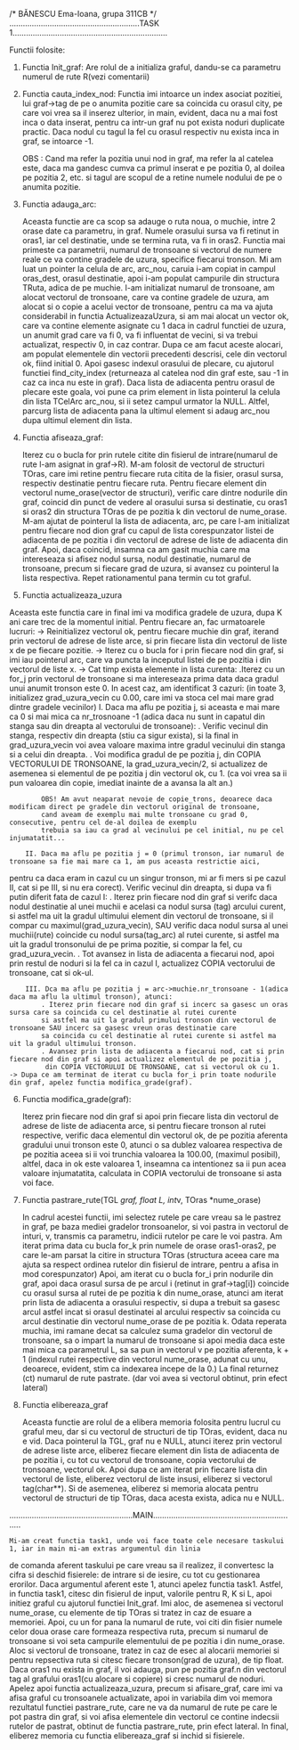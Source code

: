 /* BĂNESCU Ema-Ioana, grupa 311CB */
..........................................................TASK 1.....................................................................

Functii folosite:
1. Functia Init_graf:
    Are rolul de a initializa graful, dandu-se ca parametru numerul de rute R(vezi comentarii)

2. Functia cauta_index_nod:
      Functia imi intoarce un index asociat pozitiei, lui graf->tag de pe o anumita pozitie care sa coincida cu orasul city,
    pe care voi vrea sa il inserez ulterior, in main, evident, daca nu a mai fost inca o data inserat, pentru ca
    intr-un graf nu pot exista noduri duplicate practic. Daca nodul cu tagul la fel cu orasul respectiv nu exista
    inca in graf, se intoarce -1.

    OBS : Cand ma refer la pozitia unui nod in graf, ma refer la al catelea este, daca ma gandesc cumva ca primul inserat e pe pozitia 0,
al doilea pe pozitia 2, etc. si tagul are scopul de a retine numele nodului de pe o anumita pozitie.

3. Functia adauga_arc:

      Aceasta functie are ca scop sa adauge o ruta noua, o muchie, intre 2 orase date ca parametru, in graf.
Numele orasului sursa va fi retinut in oras1, iar cel destinatie, unde se termina ruta, va fi in oras2. Functia mai primeste
ca parametrii, numarul de tronsoane si vectorul de numere reale ce va contine gradele de uzura, specifice fiecarui tronson.
Mi am luat un pointer la celula de arc, arc_nou, caruia i-am copiat in campul oras_dest, orasul destinatie, apoi i-am populat
campurile din structura TRuta, adica de pe muchie.
      I-am initializat numarul de tronsoane, am alocat vectorul de tronsoane, care va contine gradele de uzura,
am alocat si o copie a acelui vector de tronsoane, pentru ca ma va ajuta considerabil in functia ActualizeazaUzura,
si am mai alocat un vector ok, care va contine elemente asignate cu 1 daca in cadrul functiei de uzura, un anumit grad care va fi 0,
va fi influentat de vecini, si va trebui actualizat,
respectiv 0, in caz contrar.
    Dupa ce am facut aceste alocari, am populat elementele din vectorii precedenti descrisi, cele din vectorul ok, fiind initial 0.
    Apoi gasesc indexul orasului de plecare, cu ajutorul functiei find_city_index (returneaza al catelea nod din graf este, sau -1
    in caz ca inca nu este in graf).
    Daca lista de adiacenta pentru orasul de plecare este goala, voi pune ca prim element in lista pointerul la celula din
    lista TCelArc arc_nou, si ii setez campul urmator la NULL. Altfel, parcurg lista de adiacenta pana la ultimul 
    element si adaug arc_nou dupa ultimul element din lista.
  
4. Functia afiseaza_graf:

    Iterez cu o bucla for prin rutele citite din fisierul de intrare(numarul de rute l-am asignat in graf->R).
    M-am folosit de vectorul de structuri TOras, care imi retine pentru fiecare ruta citita de la fisier, orasul sursa,
    respectiv destinatie pentru fiecare ruta.
    Pentru fiecare element din vectorul nume_orase(vector de structuri), verific care dintre nodurile din graf, coincid din punct de vedere
al orasului sursa si destinatie, cu oras1 si oras2 din structura TOras de pe pozitia k din vectorul de nume_orase.
M-am ajutat de pointerul la lista de adiacenta, arc, pe care l-am initializat pentru fiecare nod dion graf cu capul de lista corespunzator
listei de adiacenta de pe pozitia i din vectorul de adrese de liste de adiacenta din graf.  Apoi, daca coincid, insamna
ca am gasit muchia care ma intereseaza si afisez nodul sursa, nodul destinatie, numarul de tronsoane, precum si
fiecare grad de uzura, si avansez cu pointerul la lista respectiva.
    Repet rationamentul pana termin cu tot graful.

5. Functia actualizeaza_uzura

  Aceasta este functia care in final imi va modifica gradele de uzura, dupa K ani care trec de la momentul initial.
  Pentru fiecare an, fac urmatoarele lucruri:
    -> Reinitializez vectorul ok, pentru fiecare muchie din graf, iterand prin vectorul de adrese de liste arce, si prin fiecare lista
        din vectorul de liste x de pe fiecare pozitie. 
    -> Iterez cu o bucla for i prin fiecare nod din graf, si imi iau pointerul arc, care va puncta la inceputul listei de pe
       pozitia i din vectorul de liste x.
    -> Cat timp exista elemente in lista curenta:
        .Iterez cu un for_j prin vectorul de tronsoane si ma intereseaza prima data daca gradul unui anumit tronson este 0. In acest caz,
           am identificat 3 cazuri: (in toate 3, initializez grad_uzura_vecin cu 0.00, care imi va stoca cel mai mare grad dintre
          gradele vecinilor)
        I.  Daca ma aflu pe pozitia j, si aceasta e mai mare ca 0 si mai mica ca nr_trosnoane -1 (adica daca nu sunt
         in capatul din stanga sau din dreapta al vectorului de tronsoane):
            . Verific vecinul din stanga, respectiv din dreapta (stiu ca sigur exista), si la final in grad_uzura_vecin voi avea valoare
            maxima intre gradul vecinului din stanga si a celui din dreapta.
            . Voi modifica gradul de pe pozitia j, din COPIA VECTORULUI DE TRONSOANE, la grad_uzura_vecin/2, si actualizez
             de asemenea si elementul de pe pozitia j din vectorul ok, cu 1. (ca voi vrea sa ii pun valoarea din copie,
             imediat inainte de a avansa la alt an.)

            OBS! Am avut neaparat nevoie de copie_trons, deoarece daca modificam direct pe gradele din vectorul original de tronsoane,
            cand aveam de exemplu mai multe tronsoane cu grad 0, consecutive, pentru cel de-al doilea de exemplu
            trebuia sa iau ca grad al vecinului pe cel initial, nu pe cel injumatatit... 
        
        II. Daca ma aflu pe pozitia j = 0 (primul tronson, iar numarul de tronsoane sa fie mai mare ca 1, am pus aceasta restrictie aici,
pentru ca daca eram in cazul cu un singur tronson, mi ar fi mers si pe cazul II, cat si pe III, si nu era corect).
Verific vecinul din dreapta, si dupa va fi putin diferit fata de cazul I:
            . Iterez prin fiecare nod din graf si verifc daca nodul destinatie al unei muchii e acelasi ca nodul sursa (tag) arcului curent,
            si astfel ma uit la gradul ultimului element din vectorul de tronsoane, si il compar cu maximul(grad_uzura_vecin),  SAU
            verific daca nodul sursa al unei muchii(rute) coincide cu nodul sursa(tag_arc) al rutei curente, si astfel ma uit
            la gradul tronsonului de pe prima pozitie, si compar la fel, cu grad_uzura_vecin.
            . Tot avansez in lista de adiacenta a fiecarui nod, apoi prin restul de noduri si la fel ca in cazul I, actualizez
             COPIA vectorului de tronsoane, cat si ok-ul.
        
        III. Dca ma aflu pe pozitia j = arc->muchie.nr_tronsoane - 1(adica daca ma aflu la ultimul tronson), atunci:
            . Iterez prin fiecare nod din graf si incerc sa gasesc un oras sursa care sa coincida cu cel destinatie al rutei curente
            si astfel ma uit la gradul primului tronson din vectorul de tronsoane SAU incerc sa gasesc vreun oras destinatie care
            sa coincida cu cel destinatie al rutei curente si astfel ma uit la gradul ultimului tronson.
            . Avansez prin lista de adiacenta a fiecarui nod, cat si prin fiecare nod din graf si apoi actualizez elementul de pe pozitia j,
             din COPIA VECTORULUI DE TRONSOANE, cat si vectorul ok cu 1.
    -> Dupa ce am terminat de iterat cu bucla for_i prin toate nodurile din graf, apelez functia modifica_grade(graf).
  
6. Functia modifica_grade(graf):

      Iterez prin fiecare nod din graf si apoi prin fiecare lista din vectorul de adrese de liste de adiacenta arce,
si pentru fiecare tronson al rutei respective, verific daca elementul din vectorul ok, de pe pozitia aferenta
gradului unui tronson este 0, atunci o sa dublez valoarea respectiva de pe pozitia aceea si ii voi trunchia valoarea la 100.00,
(maximul posibil), altfel, daca in ok este valoarea 1, inseamna ca intentionez sa ii pun acea valoare injumatatita,
calculata in COPIA vectorului de tronsoane si asta voi face.
  
7. Functia pastrare_rute(TGL *graf, float L, int*v, TOras *nume_orase)
      
      In cadrul acestei functii, imi selectez rutele pe care vreau sa le pastrez in graf, pe baza mediei gradelor tronsoanelor,
  si voi pastra in vectorul de inturi, v, transmis ca parametru, indicii rutelor pe care le voi pastra.
      Am iterat prima data cu bucla for_k prin numele de orase oras1-oras2, pe care le-am parsat la citire in structura TOras
  (structura aceea care ma ajuta sa respect ordinea rutelor din fisierul de intrare, pentru a afisa in mod corespunzator)
      Apoi, am iterat cu o bucla for_i prin nodurile din graf, apoi daca orasul sursa de pe arcul i (retinut in graf->tag[i])
  coincide cu orasul sursa al rutei de pe pozitia k din nume_orase, atunci am iterat prin lista de adiacenta a orasului respectiv,
  si dupa a trebuit sa gasesc arcul astfel incat si orasul destinatei al arcului respectiv sa coincida cu arcul destinatie
  din vectorul nume_orase de pe pozitia k.
      Odata reperata muchia, imi ramane decat sa calculez suma gradelor din vectorul de tronsoane, sa o impart la numarul de
  tronsoane si apoi media daca este mai mica ca parametrul L, sa sa pun in vectorul v pe
  pozitia aferenta, k + 1 (indexul rutei respective din vectorul nume_orase, adunat cu unu, deoarece, evident, stim ca
  indexarea incepe de la 0.)
      La final returnez (ct) numarul de rute pastrate. (dar voi avea si vectorul obtinut, prin efect lateral)    
    
8. Functia elibereaza_graf
    
    Aceasta functie are rolul de a elibera memoria folosita pentru lucrul cu graful meu, dar si cu vectorul de structuri de
tip TOras, evident, daca nu e vid. Daca pointerul la TGL, graf nu e NULL, atunci iterez prin vectorul de adrese liste arce,
eliberez fiecare element din lista de adiacenta de pe pozitia i, cu tot cu vectorul de tronsoane, copia vectorului
de tronsoane, vectorul ok. Apoi dupa ce am iterat prin fiecare lista din vectorul de liste, eliberez vectorul de liste insusi,
eliberez si vectorul tag(char**). Si de asemenea, eliberez si memoria alocata pentru vectorul de structuri de tip TOras,
daca acesta exista, adica nu e NULL.

.......................................................MAIN.................................................................
  
    Mi-am creat functia task1, unde voi face toate cele necesare taskului 1, iar in main mi-am extras argumentul din linia
de comanda aferent taskului pe care vreau sa il realizez, il convertesc la cifra si deschid fisierele: de intrare si de iesire,
cu tot cu gestionarea erorilor. Daca argumentul aferent este 1, atunci apelez functia task1.
    Astfel, in functia task1, citesc din fisierul de input, valorile pentru R, K si L, apoi initiez graful cu ajutorul functiei Init_graf.
    Imi aloc, de asemenea si vectorul nume_orase, cu elemente de tip TOras si tratez in caz de esuare a memoriei.
    Apoi, cu un for pana la numarul de rute, voi citi din fisier numele celor doua orase care formeaza respectiva ruta,
precum si numarul de tronsoane si voi seta campurile elementului de pe pozitia i din nume_orase. Aloc si vectorul de tronsoane,
tratez in caz de esec al alocarii memoriei si pentru repsectiva ruta si citesc fiecare tronson(grad de uzura), de tip float.
    Daca oras1 nu exista in graf, il voi adauga, pun pe pozitia graf.n din vectorul tag al grafului oras1(cu alocare si copiere)
si cresc numarul de noduri.
    Apelez apoi functia actualizeaza_uzura, precum si afisare_graf, care imi va afisa graful cu tronsoanele actualizate,
apoi in variabila dim voi memora rezultatul functiei pastrare_rute, care ne va da numarul de rute pe care le pot pastra din graf,
si voi afisa elementele din vectorul ce contine indecsii rutelor de pastrat, obtinut de functia pastrare_rute, prin efect lateral.
    In final, eliberez memoria cu functia elibereaza_graf si inchid si fisierele.